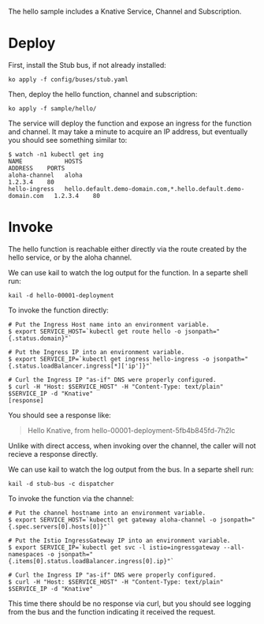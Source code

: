 The hello sample includes a Knative Service, Channel and Subscription.

# Deploy

First, install the Stub bus, if not already installed:

```
ko apply -f config/buses/stub.yaml
```

Then, deploy the hello function, channel and subscription:

```shell
ko apply -f sample/hello/
```

The service will deploy the function and expose an ingress for the function and channel. It may take a minute to acquire an IP address, but eventually you should see something similar to:

```
$ watch -n1 kubectl get ing
NAME            HOSTS                                                           ADDRESS    PORTS
aloha-channel   aloha                                                           1.2.3.4    80
hello-ingress   hello.default.demo-domain.com,*.hello.default.demo-domain.com   1.2.3.4    80
```

# Invoke

The hello function is reachable either directly via the route created by the hello service, or by the aloha channel.

We can use kail to watch the log output for the function. In a separte shell run:

```
kail -d hello-00001-deployment
```

To invoke the function directly:

```
# Put the Ingress Host name into an environment variable.
$ export SERVICE_HOST=`kubectl get route hello -o jsonpath="{.status.domain}"`

# Put the Ingress IP into an environment variable.
$ export SERVICE_IP=`kubectl get ingress hello-ingress -o jsonpath="{.status.loadBalancer.ingress[*]['ip']}"`

# Curl the Ingress IP "as-if" DNS were properly configured.
$ curl -H "Host: $SERVICE_HOST" -H "Content-Type: text/plain" $SERVICE_IP -d "Knative"
[response]
```

You should see a response like:

> Hello Knative, from hello-00001-deployment-5fb4b845fd-7h2lc

Unlike with direct access, when invoking over the channel, the caller will not recieve a response directly.

We can use kail to watch the log output from the bus. In a separte shell run:

```
kail -d stub-bus -c dispatcher
```

To invoke the function via the channel:

```
# Put the channel hostname into an environment variable.
$ export SERVICE_HOST=`kubectl get gateway aloha-channel -o jsonpath="{.spec.servers[0].hosts[0]}"`

# Put the Istio IngressGateway IP into an environment variable.
$ export SERVICE_IP=`kubectl get svc -l istio=ingressgateway --all-namespaces -o jsonpath="{.items[0].status.loadBalancer.ingress[0].ip}"`

# Curl the Ingress IP "as-if" DNS were properly configured.
$ curl -H "Host: $SERVICE_HOST" -H "Content-Type: text/plain" $SERVICE_IP -d "Knative"
```

This time there should be no response via curl, but you should see logging from the bus and the function indicating it received the request.

